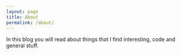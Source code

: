 ```yaml
---
layout: page
title: About
permalink: /about/
---
```


In this blog you will read about things that I find interesting, code and general stuff.
